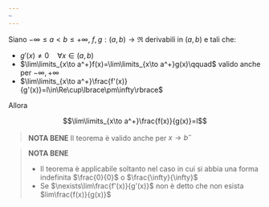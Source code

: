 ```yaml
---
~
---
```

 Siano $-\infty\le a<b\le+\infty$, $f,g:(a,b)\to\Re$ derivabili in $(a,b)$ e tali che:
 - $g'(x)\ne0\quad\forall x\in(a,b)$
 - $\lim\limits_{x\to a^+}f(x)=\lim\limits_{x\to a^+}g(x)\qquad$ valido anche per $-\infty,+\infty$
 - $\lim\limits_{x\to a^+}\frac{f'(x)}{g'(x)}=l\in\Re\cup\lbrace\pm\infty\rbrace$

Allora

$$\lim\limits_{x\to a^+}\frac{f(x)}{g(x)}=l$$

>**NOTA BENE**
>Il teorema è valido anche per $x\to b^-$

>**NOTA BENE**
>- Il teorema è applicabile soltanto nel caso in cui si abbia una forma indefinita $\frac{0}{0}$ o $\frac{\infty}{\infty}$
>- Se $\nexists\lim\frac{f'(x)}{g'(x)}$ non è detto che non esista $lim\frac{f(x)}{g(x)}$